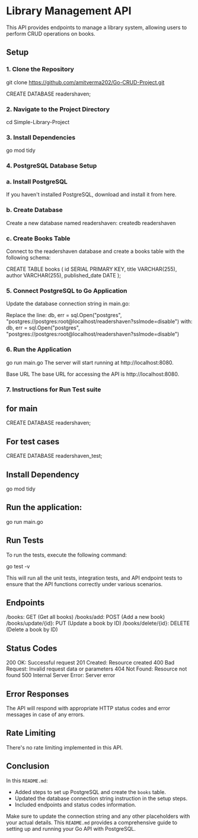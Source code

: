# Library Management API

This API provides endpoints to manage a library system, allowing users to perform CRUD operations on books.

## Setup

### 1. Clone the Repository

git clone https://github.com/amitverma202/Go-CRUD-Project.git

CREATE DATABASE readershaven;

### 2. Navigate to the Project Directory

cd Simple-Library-Project

### 3. Install Dependencies

go mod tidy

### 4. PostgreSQL Database Setup

### a. Install PostgreSQL
If you haven't installed PostgreSQL, download and install it from here.

### b. Create Database
Create a new database named readershaven:
createdb readershaven

### c. Create Books Table
Connect to the readershaven database and create a books table with the following schema:

CREATE TABLE books (
    id SERIAL PRIMARY KEY,
    title VARCHAR(255),
    author VARCHAR(255),
    published_date DATE
);

### 5. Connect PostgreSQL to Go Application
Update the database connection string in main.go:

Replace the line:
db, err = sql.Open("postgres", "postgres://postgres:root@localhost/readershaven?sslmode=disable")
with:
db, err = sql.Open("postgres", "postgres://postgres:root@localhost/readershaven?sslmode=disable")

### 6. Run the Application

go run main.go
The server will start running at http://localhost:8080.

Base URL
The base URL for accessing the API is http://localhost:8080.

### 7. Instructions for Run Test suite

## for main
CREATE DATABASE readershaven;

## For test cases
CREATE DATABASE readershaven_test;

## Install Dependency
go mod tidy

## Run the application:
go run main.go

## Run Tests
To run the tests, execute the following command:

go test -v

This will run all the unit tests, integration tests, and API endpoint tests to ensure that the API functions correctly under various scenarios.

## Endpoints

/books: GET (Get all books)
/books/add: POST (Add a new book)
/books/update/{id}: PUT (Update a book by ID)
/books/delete/{id}: DELETE (Delete a book by ID)

## Status Codes

200 OK: Successful request
201 Created: Resource created
400 Bad Request: Invalid request data or parameters
404 Not Found: Resource not found
500 Internal Server Error: Server error

## Error Responses
The API will respond with appropriate HTTP status codes and error messages in case of any errors.

## Rate Limiting
There's no rate limiting implemented in this API.

## Conclusion

In this `README.md`:

- Added steps to set up PostgreSQL and create the `books` table.
- Updated the database connection string instruction in the setup steps.
- Included endpoints and status codes information.

Make sure to update the connection string and any other placeholders with your actual details. This `README.md` provides a comprehensive guide to setting up and running your Go API with PostgreSQL.